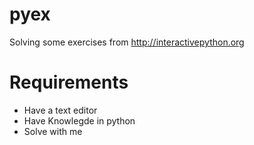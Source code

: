 # pyex
Solving some exercises from http://interactivepython.org

# Requirements
* Have a text editor
* Have Knowlegde in python
* Solve with me
